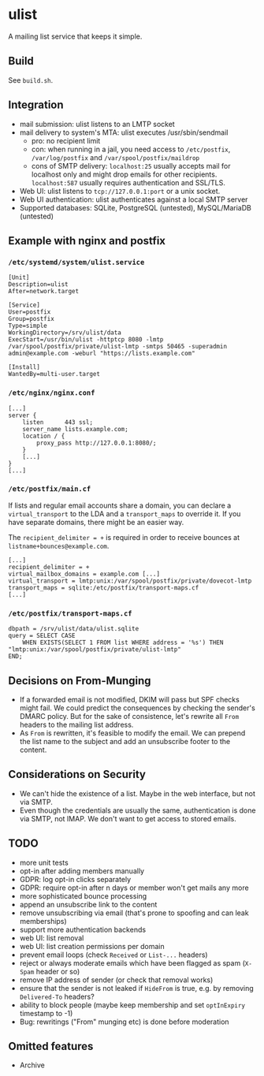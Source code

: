# ulist

A mailing list service that keeps it simple.

## Build

See `build.sh`.

## Integration

* mail submission: ulist listens to an LMTP socket
* mail delivery to system's MTA: ulist executes /usr/sbin/sendmail
  * pro: no recipient limit
  * con: when running in a jail, you need access to `/etc/postfix`, `/var/log/postfix` and `/var/spool/postfix/maildrop`
  * cons of SMTP delivery: `localhost:25` usually accepts mail for localhost only and might drop emails for other recipients. `localhost:587` usually requires authentication and SSL/TLS.
* Web UI: ulist listens to `tcp://127.0.0.1:port` or a unix socket.
* Web UI authentication: ulist authenticates against a local SMTP server
* Supported databases: SQLite, PostgreSQL (untested), MySQL/MariaDB (untested)

## Example with nginx and postfix

### `/etc/systemd/system/ulist.service`

```
[Unit]
Description=ulist
After=network.target

[Service]
User=postfix
Group=postfix
Type=simple
WorkingDirectory=/srv/ulist/data
ExecStart=/usr/bin/ulist -httptcp 8080 -lmtp /var/spool/postfix/private/ulist-lmtp -smtps 50465 -superadmin admin@example.com -weburl "https://lists.example.com"

[Install]
WantedBy=multi-user.target
```

### `/etc/nginx/nginx.conf`

```
[...]
server {
    listen      443 ssl;
    server_name lists.example.com;
    location / {
        proxy_pass http://127.0.0.1:8080/;
    }
    [...]
}
[...]
```

### `/etc/postfix/main.cf`

If lists and regular email accounts share a domain, you can declare a `virtual_transport` to the LDA and a `transport_maps` to override it. If you have separate domains, there might be an easier way.

The `recipient_delimiter = +` is required in order to receive bounces at `listname+bounces@example.com`.

```
[...]
recipient_delimiter = +
virtual_mailbox_domains = example.com [...]
virtual_transport = lmtp:unix:/var/spool/postfix/private/dovecot-lmtp
transport_maps = sqlite:/etc/postfix/transport-maps.cf
[...]
```

### `/etc/postfix/transport-maps.cf`

```
dbpath = /srv/ulist/data/ulist.sqlite
query = SELECT CASE
	WHEN EXISTS(SELECT 1 FROM list WHERE address = '%s') THEN "lmtp:unix:/var/spool/postfix/private/ulist-lmtp"
END;
```

## Decisions on From-Munging

* If a forwarded email is not modified, DKIM will pass but SPF checks might fail. We could predict the consequences by checking the sender's DMARC policy. But for the sake of consistence, let's rewrite all `From` headers to the mailing list address.
* As `From` is rewritten, it's feasible to modify the email. We can prepend the list name to the subject and add an unsubscribe footer to the content.

## Considerations on Security

* We can't hide the existence of a list. Maybe in the web interface, but not via SMTP.
* Even though the credentials are usually the same, authentication is done via SMTP, not IMAP. We don't want to get access to stored emails.

## TODO

* more unit tests
* opt-in after adding members manually
* GDPR: log opt-in clicks separately
* GDPR: require opt-in after n days or member won't get mails any more
* more sophisticated bounce processing
* append an unsubscribe link to the content
* remove unsubscribing via email (that's prone to spoofing and can leak memberships)
* support more authentication backends
* web UI: list removal
* web UI: list creation permissions per domain
* prevent email loops (check `Received` or `List-...` headers)
* reject or always moderate emails which have been flagged as spam (`X-Spam` header or so)
* remove IP address of sender (or check that removal works)
* ensure that the sender is not leaked if `HideFrom` is true, e.g. by removing `Delivered-To` headers?
* ability to block people (maybe keep membership and set `optInExpiry` timestamp to -1)
* Bug: rewritings ("From" munging etc) is done before moderation

## Omitted features

* Archive
